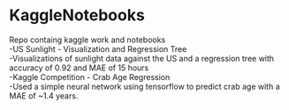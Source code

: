 # KaggleNotebooks
Repo containg kaggle work and notebooks   
 -US Sunlight - Visualization and Regression Tree  
  -Visualizations of sunlight data against the US and a regression tree with accuracy of 0.92 and MAE of 15 hours  
 -Kaggle Competition - Crab Age Regression  
  -Used a simple neural network using tensorflow to predict crab age with a MAE of ~1.4 years.  
